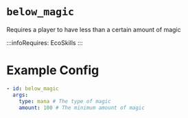 # `below_magic`

Requires a player to have less than a certain amount of magic

:::infoRequires:
EcoSkills
:::

# Example Config
```yaml
- id: below_magic
  args:
    type: mana # The type of magic
    amount: 100 # The minimum amount of magic
```
